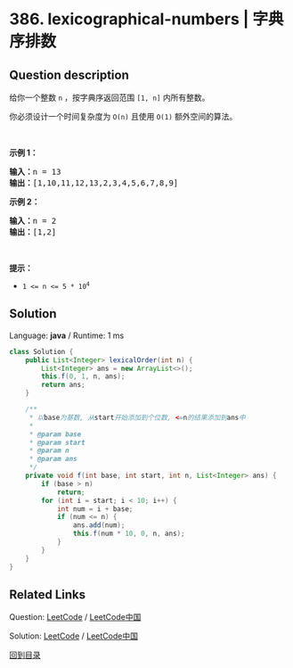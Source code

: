 ﻿# 386. lexicographical-numbers | 字典序排数

## Question description

<!--If you want to use the English description, use <p>Given an integer <code>n</code>, return all the numbers in the range <code>[1, n]</code> sorted in lexicographical order.</p>

<p>You must write an algorithm that runs in&nbsp;<code>O(n)</code>&nbsp;time and uses <code>O(1)</code> extra space.&nbsp;</p>

<p>&nbsp;</p>
<p><strong>Example 1:</strong></p>
<pre><strong>Input:</strong> n = 13
<strong>Output:</strong> [1,10,11,12,13,2,3,4,5,6,7,8,9]
</pre><p><strong>Example 2:</strong></p>
<pre><strong>Input:</strong> n = 2
<strong>Output:</strong> [1,2]
</pre>
<p>&nbsp;</p>
<p><strong>Constraints:</strong></p>

<ul>
	<li><code>1 &lt;= n &lt;= 5 * 10<sup>4</sup></code></li>
</ul>
 instead-->
<p>给你一个整数 <code>n</code> ，按字典序返回范围 <code>[1, n]</code> 内所有整数。</p>

<p>你必须设计一个时间复杂度为 <code>O(n)</code> 且使用 <code>O(1)</code> 额外空间的算法。</p>

<p>&nbsp;</p>

<p><strong>示例 1：</strong></p>

<pre>
<strong>输入：</strong>n = 13
<strong>输出：</strong>[1,10,11,12,13,2,3,4,5,6,7,8,9]
</pre>

<p><strong>示例 2：</strong></p>

<pre>
<strong>输入：</strong>n = 2
<strong>输出：</strong>[1,2]
</pre>

<p>&nbsp;</p>

<p><strong>提示：</strong></p>

<ul>
	<li><code>1 &lt;= n &lt;= 5 * 10<sup>4</sup></code></li>
</ul>




## Solution

Language: **java**  /  Runtime: 1 ms

```java
class Solution {
    public List<Integer> lexicalOrder(int n) {
        List<Integer> ans = new ArrayList<>();
        this.f(0, 1, n, ans);
        return ans;
    }

    /**
     * 以base为基数, 从start开始添加到个位数, <=n的结果添加到ans中
     * 
     * @param base
     * @param start
     * @param n
     * @param ans
     */
    private void f(int base, int start, int n, List<Integer> ans) {
        if (base > n)
            return;
        for (int i = start; i < 10; i++) {
            int num = i + base;
            if (num <= n) {
                ans.add(num);
                this.f(num * 10, 0, n, ans);
            }
        }
    }
}


```



## Related Links

Question: [LeetCode](https://leetcode.com/problems/lexicographical-numbers/description/)  /  [LeetCode中国](https://leetcode-cn.com/problems/lexicographical-numbers/description/)

Solution: [LeetCode](https://leetcode.com/articles/lexicographical-numbers/)  /  [LeetCode中国](https://leetcode-cn.com/articles/lexicographical-numbers/)

[回到目录](../README.md)